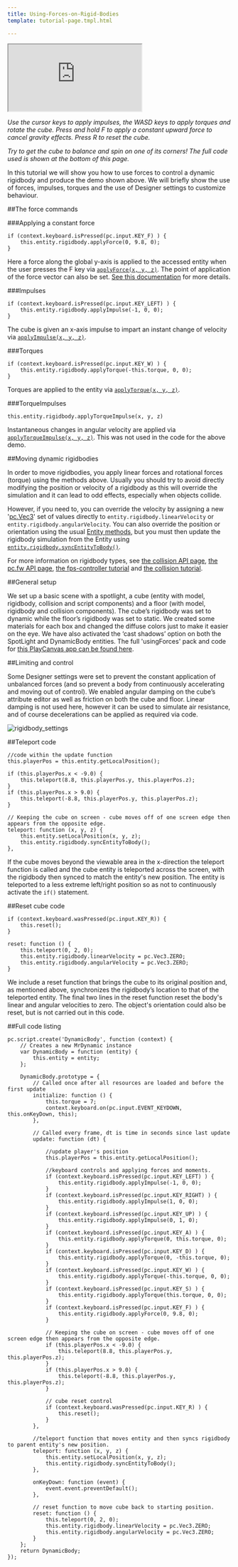 ```yaml
---
title: Using-Forces-on-Rigid-Bodies
template: tutorial-page.tmpl.html

---
```


<iframe src="http://apps.playcanvas.com/playcanvas/tutorials/usingForces?overlay=false"></iframe>

*Use the cursor keys to apply impulses, the WASD keys to apply torques and rotate the cube. Press and hold F to apply a constant upward force to cancel gravity effects.*
*Press R to reset the cube.*

*Try to get the cube to balance and spin on one of its corners!*
*The full code used is shown at the bottom of this page.*

In this tutorial we will show you how to use forces to control a dynamic rigidbody and produce the demo shown above. We will briefly show the use of forces, impulses, torques and the use of Designer settings to customize behaviour.

##The force commands

###Applying a constant force
~~~javascript~~~
if (context.keyboard.isPressed(pc.input.KEY_F) ) {
    this.entity.rigidbody.applyForce(0, 9.8, 0);
}
~~~
Here a force along the global y-axis is applied to the accessed entity when the user presses the F key via [`applyForce(x, y, z)`][force]. The point of application of the force vector can also be set. [See this documentation][rigidbody api] for more details.

###Impulses
~~~javascript~~~
if (context.keyboard.isPressed(pc.input.KEY_LEFT) ) {
    this.entity.rigidbody.applyImpulse(-1, 0, 0);
}

~~~
The cube is given an x-axis impulse to impart an instant change of velocity via [`applyImpulse(x, y, z)`][impulse].

###Torques
~~~javascript~~~
if (context.keyboard.isPressed(pc.input.KEY_W) ) {
    this.entity.rigidbody.applyTorque(-this.torque, 0, 0);
}
~~~
Torques are applied to the entity via [`applyTorque(x, y, z)`][torque].

###TorqueImpulses
~~~javascript~~~
this.entity.rigidbody.applyTorqueImpulse(x, y, z)
~~~
Instantaneous changes in angular velocity are applied via [`applyTorqueImpulse(x, y, z)`][torque impulse]. This was not used in the code for the above demo.

##Moving dynamic rigidbodies

In order to move rigidbodies, you apply linear forces and rotational forces (torque) using the methods above. Usually you should try to avoid directly modifying the position or velocity of a rigidbody as this will override the simulation and it can lead to odd effects, especially when objects collide.

However, if you need to, you can override the velocity by assigning a new '[pc.Vec3][Vec]' set of values directly to `entity.rigidbody.linearVelocity` or `entity.rigidbody.angularVelocity`. You can also override the position or orientation using the usual [Entity methods][entities], but you must then update the rigidbody simulation from the Entity using [`entity.rigidbody.syncEntityToBody()`][sync].

For more information on rigidbody types, see [the collision API page][collision api], [the pc.fw API page][pc.fw], [the fps-controller tutorial][fps] and [the collision tutorial][collision].

##General setup

We set up a basic scene with a spotlight, a cube (entity with model, rigidbody, collision and script components) and a floor (with model, rigidbody and collision components). The cube’s rigidbody was set to dynamic while the floor’s rigidbody was set to static. We created some materials for each box and changed the diffuse colors just to make it easier on the eye. We have also activated the ‘cast shadows’ option on both the SpotLight and DynamicBody entities. The full 'usingForces' pack and code  for [this PlayCanvas app can be found here][pack].

##Limiting and control

Some Designer settings were set to prevent the constant application of unbalanced forces (and so prevent a body from continuously accelerating and moving out of control). We enabled angular damping on the cube’s attribute editor as well as friction on both the cube and floor. Linear damping is not used here, however it can be used to simulate air resistance, and of course decelerations can be applied as required via code.

<img src="/images/tutorials/forces/rigidbody_settings.png" alt="rigidbody_settings"/>

##Teleport code
~~~js~~~
//code within the update function
this.playerPos = this.entity.getLocalPosition();
~~~
~~~javascript~~~
if (this.playerPos.x < -9.0) {
    this.teleport(8.8, this.playerPos.y, this.playerPos.z);
}
if (this.playerPos.x > 9.0) {
    this.teleport(-8.8, this.playerPos.y, this.playerPos.z);
}
~~~
~~~javascript~~~
// Keeping the cube on screen - cube moves off of one screen edge then appears from the opposite edge.
teleport: function (x, y, z) {
    this.entity.setLocalPosition(x, y, z);
    this.entity.rigidbody.syncEntityToBody();
},
~~~
If the cube moves beyond the viewable area in the x-direction the teleport function is called and the cube entity is teleported across the screen, with the rigidbody then synced to match the entity's new position. The entity is teleported to a less extreme left/right position so as not to continuously activate the `if()` statement.

##Reset cube code
~~~javascript~~~
if (context.keyboard.wasPressed(pc.input.KEY_R)) {
    this.reset();
}
~~~
~~~javascript~~~
reset: function () {
    this.teleport(0, 2, 0);
    this.entity.rigidbody.linearVelocity = pc.Vec3.ZERO;
    this.entity.rigidbody.angularVelocity = pc.Vec3.ZERO;
}
~~~
We include a reset function that brings the cube to its original position and, as mentioned above, synchronizes the rigidbody’s location to that of the teleported entity. The final two lines in the reset function reset the body's linear and angular velocities to zero. The object's orientation could also be reset, but is not carried out in this code.


##Full code listing

~~~javascript~~~
pc.script.create('DynamicBody', function (context) {
    // Creates a new MrDynamic instance
    var DynamicBody = function (entity) {
        this.entity = entity;
    };

    DynamicBody.prototype = {
        // Called once after all resources are loaded and before the first update
        initialize: function () {
            this.torque = 7;
            context.keyboard.on(pc.input.EVENT_KEYDOWN, this.onKeyDown, this);
        },

        // Called every frame, dt is time in seconds since last update
        update: function (dt) {
            
            //update player's position
            this.playerPos = this.entity.getLocalPosition();
            
            //keyboard controls and applying forces and moments.
            if (context.keyboard.isPressed(pc.input.KEY_LEFT) ) {
                this.entity.rigidbody.applyImpulse(-1, 0, 0);
            }
            if (context.keyboard.isPressed(pc.input.KEY_RIGHT) ) {
                this.entity.rigidbody.applyImpulse(1, 0, 0);
            }
            if (context.keyboard.isPressed(pc.input.KEY_UP) ) {
                this.entity.rigidbody.applyImpulse(0, 1, 0);
            }
            if (context.keyboard.isPressed(pc.input.KEY_A) ) {
                this.entity.rigidbody.applyTorque(0, this.torque, 0);
            }
            if (context.keyboard.isPressed(pc.input.KEY_D) ) {
                this.entity.rigidbody.applyTorque(0, -this.torque, 0);
            }
            if (context.keyboard.isPressed(pc.input.KEY_W) ) {
                this.entity.rigidbody.applyTorque(-this.torque, 0, 0);
            }
            if (context.keyboard.isPressed(pc.input.KEY_S) ) {
                this.entity.rigidbody.applyTorque(this.torque, 0, 0);
            }
            if (context.keyboard.isPressed(pc.input.KEY_F) ) {
                this.entity.rigidbody.applyForce(0, 9.8, 0);
            }
            
            // Keeping the cube on screen - cube moves off of one screen edge then appears from the opposite edge.
            if (this.playerPos.x < -9.0) {
                this.teleport(8.8, this.playerPos.y, this.playerPos.z);
            }
            if (this.playerPos.x > 9.0) {
                this.teleport(-8.8, this.playerPos.y, this.playerPos.z);
            }
            
            // cube reset control
            if (context.keyboard.wasPressed(pc.input.KEY_R) ) {
                this.reset();
            }
        },
        
        //teleport function that moves entity and then syncs rigidbody to parent entity's new position. 
        teleport: function (x, y, z) {
            this.entity.setLocalPosition(x, y, z);
            this.entity.rigidbody.syncEntityToBody();
        },
        
        onKeyDown: function (event) {
            event.event.preventDefault();
        },
        
        // reset function to move cube back to starting position.
        reset: function () {
            this.teleport(0, 2, 0);
            this.entity.rigidbody.linearVelocity = pc.Vec3.ZERO;
            this.entity.rigidbody.angularVelocity = pc.Vec3.ZERO;
        }
    };
    return DynamicBody;
});
~~~

[pack]: https://playcanvas.com/playcanvas/tutorials
[collision]:/tutorials/intermediate/collision-and-triggers/
[collision api]:/engine/api/stable/symbols/pc.fw.CollisionComponent.html
[pc.fw]:/engine/api/stable/symbols/pc.fw.html
[fps]:/tutorials/advanced/fps-controller/
[sync]:/engine/api/stable/symbols/pc.fw.RigidBodyComponent.html#syncEntityToBody
[impulse]:/engine/api/stable/symbols/pc.fw.RigidBodyComponent.html#applyImpulse
[torque]:/http:/engine/api/stable/symbols/pc.fw.RigidBodyComponent.html#applyTorque
[torque impulse]:/engine/api/stable/symbols/pc.fw.RigidBodyComponent.html#applyTorqueImpulse
[entities]: /tutorials/beginner/manipulating-entities/
[force]:/engine/api/stable/symbols/pc.fw.RigidBodyComponent.html#applyForce
[rigidbody api]: /engine/api/stable/symbols/pc.fw.RigidBodyComponent.html#applyForce
[Vec]: http://developer.playcanvas.com/engine/api/stable/symbols/pc.Vec3.html